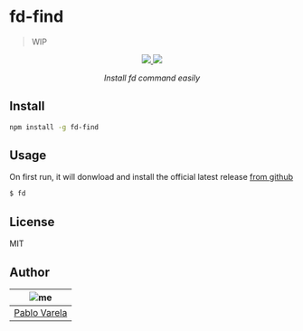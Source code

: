 # fd-find

> WIP

<p align="center">
  <a href="https://github.com/pablopunk/miny"><img src="https://img.shields.io/badge/made_with-miny-1eced8.svg" /> </a>
  <a href="https://www.npmjs.com/package/fd-install"><img src="https://img.shields.io/npm/dt/fd-install.svg" /></a>
</p>

<p align="center">
  <i>Install fd command easily</i>
</p>

## Install

```sh
npm install -g fd-find
```

## Usage

On first run, it will donwload and install the official latest release [from github](https://github.com/sharkdp/fd/releases)

```bash
$ fd
```

## License

MIT

## Author

| ![me](https://gravatar.com/avatar/fa50aeff0ddd6e63273a068b04353d9d?size=100) |
| ---------------------------------------------------------------------------- |
| [Pablo Varela](https://pablo.life)                                           |
